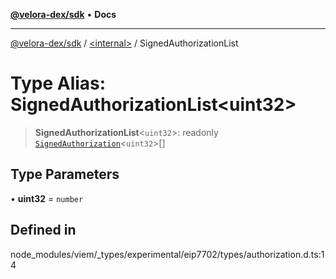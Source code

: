 [**@velora-dex/sdk**](../../README.md) • **Docs**

***

[@velora-dex/sdk](../../globals.md) / [\<internal\>](../README.md) / SignedAuthorizationList

# Type Alias: SignedAuthorizationList\<uint32\>

> **SignedAuthorizationList**\<`uint32`\>: readonly [`SignedAuthorization`](SignedAuthorization.md)\<`uint32`\>[]

## Type Parameters

• **uint32** = `number`

## Defined in

node\_modules/viem/\_types/experimental/eip7702/types/authorization.d.ts:14
